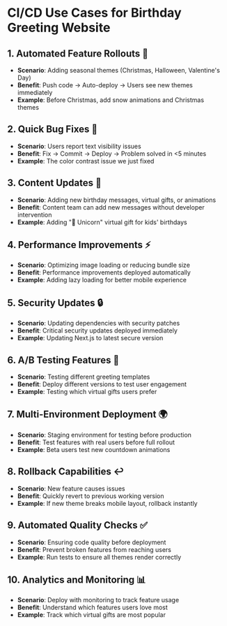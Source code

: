 # CI/CD Use Cases for Birthday Greeting Website

## 1. Automated Feature Rollouts 🚀
- **Scenario**: Adding seasonal themes (Christmas, Halloween, Valentine's Day)
- **Benefit**: Push code → Auto-deploy → Users see new themes immediately
- **Example**: Before Christmas, add snow animations and Christmas themes

## 2. Quick Bug Fixes 🐛
- **Scenario**: Users report text visibility issues
- **Benefit**: Fix → Commit → Deploy → Problem solved in <5 minutes
- **Example**: The color contrast issue we just fixed

## 3. Content Updates 📝
- **Scenario**: Adding new birthday messages, virtual gifts, or animations
- **Benefit**: Content team can add new messages without developer intervention
- **Example**: Adding "🦄 Unicorn" virtual gift for kids' birthdays

## 4. Performance Improvements ⚡
- **Scenario**: Optimizing image loading or reducing bundle size
- **Benefit**: Performance improvements deployed automatically
- **Example**: Adding lazy loading for better mobile experience

## 5. Security Updates 🔒
- **Scenario**: Updating dependencies with security patches
- **Benefit**: Critical security updates deployed immediately
- **Example**: Updating Next.js to latest secure version

## 6. A/B Testing Features 🧪
- **Scenario**: Testing different greeting templates
- **Benefit**: Deploy different versions to test user engagement
- **Example**: Testing which virtual gifts users prefer

## 7. Multi-Environment Deployment 🌍
- **Scenario**: Staging environment for testing before production
- **Benefit**: Test features with real users before full rollout
- **Example**: Beta users test new countdown animations

## 8. Rollback Capabilities ↩️
- **Scenario**: New feature causes issues
- **Benefit**: Quickly revert to previous working version
- **Example**: If new theme breaks mobile layout, rollback instantly

## 9. Automated Quality Checks ✅
- **Scenario**: Ensuring code quality before deployment
- **Benefit**: Prevent broken features from reaching users
- **Example**: Run tests to ensure all themes render correctly

## 10. Analytics and Monitoring 📊
- **Scenario**: Deploy with monitoring to track feature usage
- **Benefit**: Understand which features users love most
- **Example**: Track which virtual gifts are most popular

